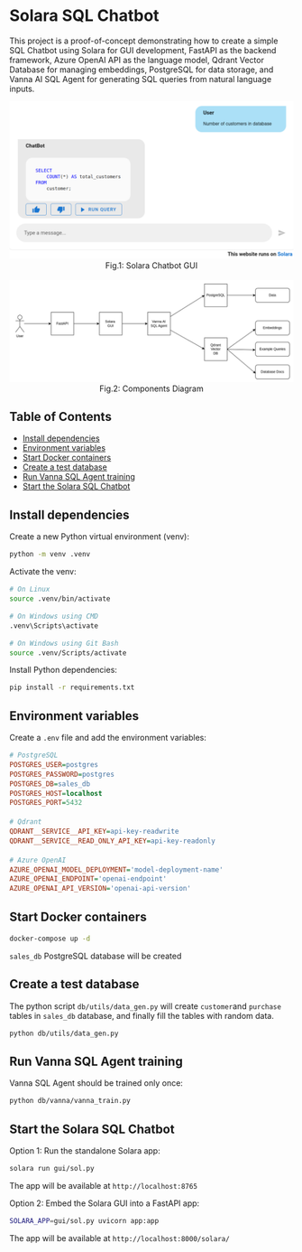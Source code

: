 # Solara SQL Chatbot 

This project is a proof-of-concept demonstrating how to create a simple SQL Chatbot using Solara for GUI development, FastAPI as the backend framework, Azure OpenAI API as the language model, Qdrant Vector Database for managing embeddings, PostgreSQL for data storage, and Vanna AI SQL Agent for generating SQL queries from natural language inputs.

<div align="center">
    <img src="docs/imgs/chatbot-gui.png" alt="Chatbot GUI" width="600"/>
</div>

<div align="center">
    <span>Fig.1: Solara Chatbot GUI</span>
</div>


<br>

<div align="center">
    <img src="docs/imgs/components-diagram.png" alt="Chatbot GUI" width="600"/>
</div>

<div align="center">
    <span>Fig.2: Components Diagram</span>
</div>

## Table of Contents

- [Install dependencies](#install-dependencies)
- [Environment variables](#environment-variables)
- [Start Docker containers](#start-docker-containers)
- [Create a test database](#create-a-test-database)
- [Run Vanna SQL Agent training](#run-vanna-sql-agent-training)
- [Start the Solara SQL Chatbot](#start-the-solara-sql-chatbot)


## Install dependencies

Create a new Python virtual environment (venv):

```bash
python -m venv .venv
```

Activate the venv:

```bash
# On Linux
source .venv/bin/activate
```

```bash
# On Windows using CMD
.venv\Scripts\activate
```

```bash
# On Windows using Git Bash
source .venv/Scripts/activate
```

Install Python dependencies:

```bash
pip install -r requirements.txt
```

## Environment variables

Create a `.env` file and add the environment variables:

```ini
# PostgreSQL
POSTGRES_USER=postgres
POSTGRES_PASSWORD=postgres
POSTGRES_DB=sales_db
POSTGRES_HOST=localhost
POSTGRES_PORT=5432

# Qdrant
QDRANT__SERVICE__API_KEY=api-key-readwrite
QDRANT__SERVICE__READ_ONLY_API_KEY=api-key-readonly

# Azure OpenAI
AZURE_OPENAI_MODEL_DEPLOYMENT='model-deployment-name'
AZURE_OPENAI_ENDPOINT='openai-endpoint'
AZURE_OPENAI_API_VERSION='openai-api-version'
```

## Start Docker containers

```bash
docker-compose up -d
```

`sales_db` PostgreSQL database will be created

## Create a test database

The python script `db/utils/data_gen.py` will create `customer`and `purchase` tables in `sales_db` database, and finally fill the tables with random data.

```bash
python db/utils/data_gen.py
```

## Run Vanna SQL Agent training

Vanna SQL Agent should be trained only once:

```bash
python db/vanna/vanna_train.py
```

## Start the Solara SQL Chatbot

Option 1: Run the standalone Solara app:

```bash
solara run gui/sol.py
```

The app will be available at `http://localhost:8765`

Option 2: Embed the Solara GUI into a FastAPI app:

```bash
SOLARA_APP=gui/sol.py uvicorn app:app
```

The app will be available at `http://localhost:8000/solara/`
